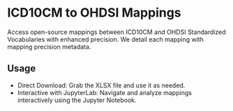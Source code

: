 # ICD10CM to OHDSI Mappings
Access open-source mappings between ICD10CM and OHDSI Standardized Vocabularies with enhanced precision. 
We detail each mapping with mapping precision metadata.

## Usage
* Direct Download: Grab the XLSX file and use it as needed.
* Interactive with JupyterLab: Navigate and analyze mappings interactively using the Jupyter Notebook.
